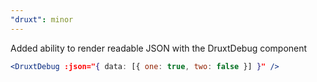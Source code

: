```yaml
---
"druxt": minor
---
```


Added ability to render readable JSON with the DruxtDebug component

```jsx
<DruxtDebug :json="{ data: [{ one: true, two: false }] }" />
```
